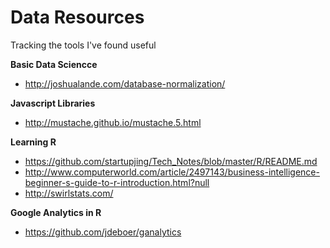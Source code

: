 # Data Resources
Tracking the tools I've found useful

**Basic Data Sciencce**
* http://joshualande.com/database-normalization/

**Javascript Libraries**
* http://mustache.github.io/mustache.5.html

**Learning R**
* https://github.com/startupjing/Tech_Notes/blob/master/R/README.md
* http://www.computerworld.com/article/2497143/business-intelligence-beginner-s-guide-to-r-introduction.html?null
* http://swirlstats.com/

**Google Analytics in R**
* https://github.com/jdeboer/ganalytics
